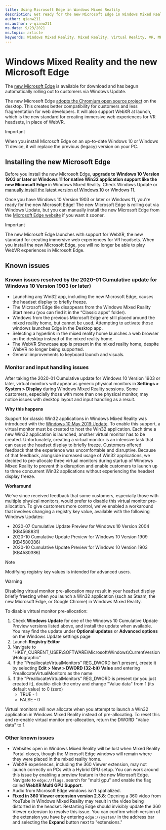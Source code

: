 ```yaml
---
title: Using Microsoft Edge in Windows Mixed Reality
description: Get ready for the new Microsoft Edge in Windows Mixed Reality. Includes changes to expect, updates to look out for, and known issues.
author: qianw211
ms.author: v-qianw211
ms.date: 9/23/2021
ms.topic: article
keywords: Windows Mixed Reality, Mixed Reality, Virtual Reality, VR, MR, Home, Navigate, Get around, apps, games, Microsoft Edge, chromium, Edge, 360, 360 video, 360 viewer
---
```


# Windows Mixed Reality and the new Microsoft Edge

The [new Microsoft Edge](https://www.microsoft.com/edge) is available for download and has begun automatically rolling out to customers via Windows Update. 

The new Microsoft Edge [adopts the Chromium open source project](https://blogs.windows.com/windowsexperience/2018/12/06/microsoft-edge-making-the-web-better-through-more-open-source-collaboration/) on the desktop. This creates better compatibility for customers and less fragmentation for web developers. It will also support WebXR at launch, which is the new standard for creating immersive web experiences for VR headsets, in place of WebVR.

>[!IMPORTANT]
>When you install Microsoft Edge on an up-to-date Windows 10 or Windows 11 device, it will replace the previous (legacy) version on your PC.

## Installing the new Microsoft Edge 

Before you install the new Microsoft Edge, **upgrade to Windows 10 Version 1903 or later or Windows 11 for native Win32 application support like the new Microsoft Edge** in Windows Mixed Reality. Check Windows Update or [manually install the latest version of Windows 10](https://www.microsoft.com/software-download/windows10) or Windows 11.

Once you have Windows 10 Version 1903 or later or Windows 11, you're ready for the new Microsoft Edge! The new Microsoft Edge is rolling out via Windows Update, but you can manually install the new Microsoft Edge from the [Microsoft Edge website](https://www.microsoft.com/edge) if you want it sooner.

>[!IMPORTANT]
>The new Microsoft Edge launches with support for WebXR, the new standard for creating immersive web experiences for VR headsets. When you install the new Microsoft Edge, you will no longer be able to play WebVR experiences in Microsoft Edge. 

## Known issues

### Known issues resolved by the 2020-01 Cumulative update for Windows 10 Version 1903 (or later)

- Launching any Win32 app, including the new Microsoft Edge, causes the headset display to briefly freeze.
- The Microsoft Edge tile disappears from the Windows Mixed Reality Start menu (you can find it in the “Classic apps” folder).
- Windows from the previous Microsoft Edge are still placed around the mixed reality home, but cannot be used. Attempting to activate those windows launches Edge in the Desktop app.
- Selecting a hyperlink in the mixed reality home launches a web browser on the desktop instead of the mixed reality home.
- The WebVR Showcase app is present in the mixed reality home, despite WebVR no longer being supported.
- General improvements to keyboard launch and visuals.

### Monitor and input handling issues

After taking the 2020-01 Cumulative update for Windows 10 Version 1903 or later, virtual monitors will appear as generic physical monitors in **Settings > System > Display** during Windows Mixed Reality sessions. Some customers, especially those with more than one physical monitor, may notice issues with desktop layout and input handling as a result.

**Why this happens**

Support for classic Win32 applications in Windows Mixed Reality was introduced with the [Windows 10 May 2019 Update](/windows/mixed-reality/release-notes-may-2019). To enable this support, a virtual monitor must be created to host the Win32 application. Each time a new Win32 application is launched, another virtual monitor has to be created. Unfortunately, creating a virtual monitor is an intensive task that can cause the headset display to briefly freeze. Customers offered feedback that the experience was uncomfortable and disruptive. Because of that feedback, alongside increased usage of Win32 applications, we decided to pre-allocate three virtual monitors during startup of Windows Mixed Reality to prevent this disruption and enable customers to launch up to three concurrent Win32 applications without experiencing the headset display freeze.

**Workaround**

We've since received feedback that some customers, especially those with multiple physical monitors, would prefer to disable this virtual monitor pre-allocation. To give customers more control, we've enabled a workaround that involves changing a registry key value, available with the following Windows Updates:

- 2020-07 Cumulative Update Preview for Windows 10 Version 2004 (KB4568831)
- 2020-10 Cumulative Update Preview for Windows 10 Version 1909 (KB4580386)
- 2020-10 Cumulative Update Preview for Windows 10 Version 1903 (KB4580386)

>[!NOTE]
>Modifying registry key values is intended for advanced users.

>[!WARNING]
>Disabling virtual monitor pre-allocation may result in your headset display briefly freezing when you launch a Win32 application (such as Steam, the new Microsoft Edge, or Google Chrome) in Windows Mixed Reality.

To disable virtual monitor pre-allocation:
1. Check **Windows Update** for one of the Windows 10 Cumulative Update Preview versions listed above, and install the update when available. You may find the update under **Optional updates** or **Advanced options** on the Windows Update settings page
2. Launch **Registry Editor**
3. Navigate to "HKEY_CURRENT_USER\SOFTWARE\Microsoft\Windows\CurrentVersion\Holographic\"
4. If the "PreallocateVirtualMonitors" REG_DWORD isn't present, create it by selecting **Edit > New > DWORD (32-bit) Value** and entering PreallocateVirtualMonitors as the name
5. If the "PreallocateVirtualMonitors" REG_DWORD is present (or you just created it), double-click the entry and change "Value data" from 1 (its default value) to 0 (zero)
    * TRUE - 1
    * FALSE - 0

Virtual monitors will now allocate when you attempt to launch a Win32 application in Windows Mixed Reality instead of pre-allocating. To reset this and re-enable virtual monitor pre-allocation, return the DWORD "Value data" to 1.

### Other known issues

-	Websites open in Windows Mixed Reality will be lost when Mixed Reality Portal closes, though the Microsoft Edge windows will remain where they were placed in the mixed reality home.
- WebXR experiences, including the 360 Viewer extension, may not launch correctly on PCs with a Hybrid GPU setup. You can work around this issue by enabling a preview feature in the new Microsoft Edge. Navigate to `edge://flags`, search for "multi gpu" and enable the flag called **WebXR Multi GPU Support**.
-	Audio from Microsoft Edge windows isn't spatialized.
-	**Fixed in 360 Viewer extension version 2.3.8**: Opening a 360 video from YouTube in Windows Mixed Reality may result in the video being distorted in the headset. Restarting Edge should invisibly update the 360 Viewer extension to resolve this issue. You can confirm which version of the extension you have by entering `edge://system/` in the address bar and selecting the **Expand** button next to "extensions."